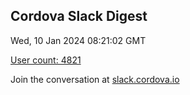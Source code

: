 ## Cordova Slack Digest
Wed, 10 Jan 2024 08:21:02 GMT

[User count: 4821](https://cordova.slack.com/)


Join the conversation at [slack.cordova.io](http://slack.cordova.io/)
